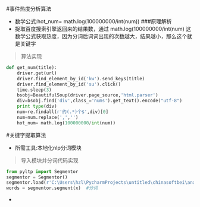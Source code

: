 #事件热度分析算法
- 数学公式:hot_num= math.log(100000000/int(num))
###原理解析
- 捉取百度搜索引擎返回来的结果数，通过 math.log(100000000/int(num) 这数学公式获取热度，因为分词后词词出现的次数越大，结果越小，那么这个就是关键字
> 算法实现
```python
def get_num(title):
    driver.get(url)
    driver.find_element_by_id('kw').send_keys(title)
    driver.find_element_by_id('su').click()
    time.sleep(3)
    bsobj=BeautifulSoup(driver.page_source,'html.parser')
    div=bsobj.find('div',class_='nums').get_text().encode("utf-8")
    print type(div)
    num=re.findall(r'约(.*)个$',div)[0]
    num=num.replace(',','')
    hot_num= math.log(100000000/int(num)) 
```
#关键字提取算法
- 所需工具:本地化nlp分词模块
> 导入模块并分词代码实现
```python 
from pyltp import Segmentor
segmentor = Segmentor()
segmentor.load(r'C:\Users\hzl\PycharmProjects\untitled\chinasoftbei\analyse\ltp_data\cws.model')  # 分句模型
words = segmentor.segment(x)  #分词
```
- 
